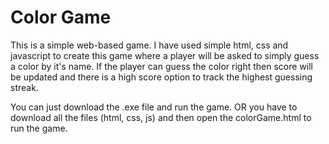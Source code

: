 # Color Game

This is a simple web-based game. I have used simple html, css and javascript to create this game where a player will be asked to simply guess a color by it's name. If the player can guess the color right then score will be updated and there is a high score option to track the highest guessing streak.

You can just download the .exe file and run the game.
OR you have to download all the files (html, css, js) and then open the colorGame.html to run the game.
